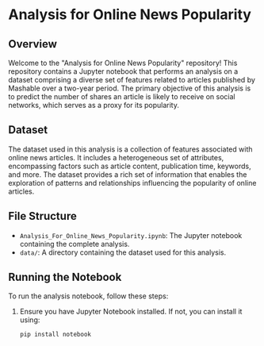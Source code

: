 # Analysis for Online News Popularity

## Overview

Welcome to the "Analysis for Online News Popularity" repository! This repository contains a Jupyter notebook that performs an analysis on a dataset comprising a diverse set of features related to articles published by Mashable over a two-year period. The primary objective of this analysis is to predict the number of shares an article is likely to receive on social networks, which serves as a proxy for its popularity.

## Dataset

The dataset used in this analysis is a collection of features associated with online news articles. It includes a heterogeneous set of attributes, encompassing factors such as article content, publication time, keywords, and more. The dataset provides a rich set of information that enables the exploration of patterns and relationships influencing the popularity of online articles.

## File Structure

- `Analysis_For_Online_News_Popularity.ipynb`: The Jupyter notebook containing the complete analysis.
- `data/`: A directory containing the dataset used for this analysis.

## Running the Notebook

To run the analysis notebook, follow these steps:

1. Ensure you have Jupyter Notebook installed. If not, you can install it using:

   ```bash
   pip install notebook
